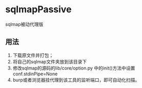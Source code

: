 # sqlmapPassive
sqlmap被动代理版

## 用法
1. 下载原文件并打包；
2. 将自己的sqlmap文件夹放到该目录下
3. 修改sqlmap的源码的lib/core/option.py 中的init()方法中设置conf.stdinPipe=None
4. burp或者浏览器挂代理到该工具的监听端口，即可自动化扫描。
